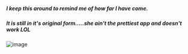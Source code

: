 ##### I keep this around to remind me of how far I have come.
##### It is still in it's original form.....she ain't the prettiest app and doesn't work LOL


![image](https://cloud.githubusercontent.com/assets/18251657/22615999/dbd7ba02-ea71-11e6-8727-b1f060254ae8.png)